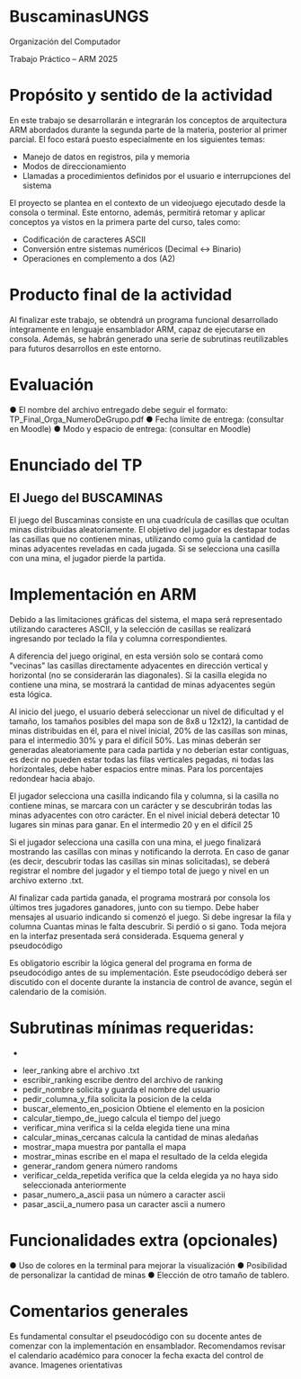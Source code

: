 # BuscaminasUNGS
Organización del Computador

Trabajo Práctico – ARM
2025

# Propósito y sentido de la actividad

En este trabajo se desarrollarán e integrarán los conceptos de arquitectura ARM
abordados durante la segunda parte de la materia, posterior al primer parcial. El
foco estará puesto especialmente en los siguientes temas:

  - Manejo de datos en registros, pila y memoria
  - Modos de direccionamiento
  - Llamadas a procedimientos definidos por el usuario e interrupciones del
  sistema

El proyecto se plantea en el contexto de un videojuego ejecutado desde la consola o
terminal. Este entorno, además, permitirá retomar y aplicar conceptos ya vistos en la
primera parte del curso, tales como:

  - Codificación de caracteres ASCII
  - Conversión entre sistemas numéricos (Decimal ↔ Binario)
  - Operaciones en complemento a dos (A2)
  
# Producto final de la actividad

Al finalizar este trabajo, se obtendrá un programa funcional desarrollado
íntegramente en lenguaje ensamblador ARM, capaz de ejecutarse en consola.
Además, se habrán generado una serie de subrutinas reutilizables para futuros
desarrollos en este entorno.

# Evaluación

● El nombre del archivo entregado debe seguir el formato:
TP_Final_Orga_NumeroDeGrupo.pdf
● Fecha límite de entrega: (consultar en Moodle)
● Modo y espacio de entrega: (consultar en Moodle)

# Enunciado del TP

## El Juego del BUSCAMINAS

El juego del Buscaminas consiste en una cuadrícula de casillas que ocultan minas
distribuidas aleatoriamente. El objetivo del jugador es destapar todas las casillas
que no contienen minas, utilizando como guía la cantidad de minas adyacentes
reveladas en cada jugada. Si se selecciona una casilla con una mina, el jugador
pierde la partida.

# Implementación en ARM

Debido a las limitaciones gráficas del sistema, el mapa será representado utilizando
caracteres ASCII, y la selección de casillas se realizará ingresando por teclado la
fila y columna correspondientes.

A diferencia del juego original, en esta versión solo se contará como "vecinas" las
casillas directamente adyacentes en dirección vertical y horizontal (no se
considerarán las diagonales). Si la casilla elegida no contiene una mina, se mostrará
la cantidad de minas adyacentes según esta lógica.

Al inicio del juego, el usuario deberá seleccionar un nivel de dificultad y el tamaño,
los tamaños posibles del mapa son de 8x8 u 12x12), la cantidad de minas
distribuidas en él, para el nivel inicial, 20% de las casillas son minas, para el
intermedio 30% y para el difícil 50%. Las minas deberán ser generadas
aleatoriamente para cada partida y no deberían estar contiguas, es decir no pueden
estar todas las filas verticales pegadas, ni todas las horizontales, debe haber
espacios entre minas. Para los porcentajes redondear hacia abajo.

El jugador selecciona una casilla indicando fila y columna, si la casilla no contiene
minas, se marcara con un carácter y se descubrirán todas las minas adyacentes con
otro carácter. En el nivel inicial deberá detectar 10 lugares sin minas para ganar. En
el intermedio 20 y en el difícil 25

Si el jugador selecciona una casilla con una mina, el juego finalizará mostrando las
casillas con minas y notificando la derrota. En caso de ganar (es decir, descubrir
todas las casillas sin minas solicitadas), se deberá registrar el nombre del jugador
y el tiempo total de juego y nivel en un archivo externo .txt.

Al finalizar cada partida ganada, el programa mostrará por consola los últimos tres
jugadores ganadores, junto con su tiempo.
Debe haber mensajes al usuario indicando si comenzó el juego.
Si debe ingresar la fila y columna
Cuantas minas le falta descubrir.
Si perdió o si gano.
Toda mejora en la interfaz presentada será considerada.
Esquema general y pseudocódigo

Es obligatorio escribir la lógica general del programa en forma de pseudocódigo
antes de su implementación. Este pseudocódigo deberá ser discutido con el docente
durante la instancia de control de avance, según el calendario de la comisión.

# Subrutinas mínimas requeridas:
*
- leer_ranking abre el archivo .txt
- escribir_ranking escribe dentro del archivo de ranking
- pedir_nombre solicita y guarda el nombre del usuario
- pedir_columna_y_fila solicita la posicion de la celda
- buscar_elemento_en_posicion Obtiene el elemento en la posicion
- calcular_tiempo_de_juego calcula el tiempo del juego
- verificar_mina verifica si la celda elegida tiene una
  mina  
- calcular_minas_cercanas calcula la cantidad de minas aledañas
- mostrar_mapa muestra por pantalla el mapa
- mostrar_minas escribe en el mapa el resultado de la
  celda elegida
- generar_random genera número randoms
- verificar_celda_repetida verifica que la celda elegida ya no haya
  sido seleccionada anteriormente
- pasar_numero_a_ascii pasa un número a caracter ascii
- pasar_ascii_a_numero pasa un caracter ascii a numero

# Funcionalidades extra (opcionales)

● Uso de colores en la terminal para mejorar la visualización
● Posibilidad de personalizar la cantidad de minas
● Elección de otro tamaño de tablero.

# Comentarios generales

Es fundamental consultar el pseudocódigo con su docente antes de comenzar con
la implementación en ensamblador. Recomendamos revisar el calendario
académico para conocer la fecha exacta del control de avance.
Imagenes orientativas
